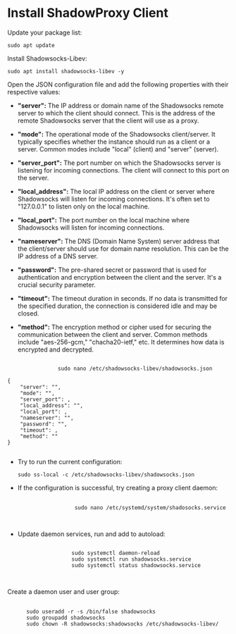  <h1>Install ShadowProxy Client</h1>
  <p>Update your package list:</p>
  <pre><code>sudo apt update</code></pre>
  <p>Install Shadowsocks-Libev:</p>
  <pre><code>sudo apt install shadowsocks-libev -y</code></pre>
    <p>Open the JSON configuration file and add the following properties with their respective values:</p>
            <ul>
                <li>
                    <p><strong>"server":</strong> The IP address or domain name of the Shadowsocks remote server to which the client should connect. This is the address of the remote Shadowsocks server that the client will use as a proxy.</p>
                </li>
                <li>
                    <p><strong>"mode":</strong> The operational mode of the Shadowsocks client/server. It typically specifies whether the instance should run as a client or a server. Common modes include "local" (client) and "server" (server).</p>
                </li>
                <li>
                    <p><strong>"server_port":</strong> The port number on which the Shadowsocks server is listening for incoming connections. The client will connect to this port on the server.</p>
                </li>
                <li>
                    <p><strong>"local_address":</strong> The local IP address on the client or server where Shadowsocks will listen for incoming connections. It's often set to "127.0.0.1" to listen only on the local machine.</p>
                </li>
                <li>
                    <p><strong>"local_port":</strong> The port number on the local machine where Shadowsocks will listen for incoming connections.</p>
                </li>
                <li>
                    <p><strong>"nameserver":</strong> The DNS (Domain Name System) server address that the client/server should use for domain name resolution. This can be the IP address of a DNS server.</p>
                </li>
                <li>
                    <p><strong>"password":</strong> The pre-shared secret or password that is used for authentication and encryption between the client and the server. It's a crucial security parameter.</p>
                </li>
                <li>
                    <p><strong>"timeout":</strong> The timeout duration in seconds. If no data is transmitted for the specified duration, the connection is considered idle and may be closed.</p>
                </li>
                <li>
                    <p><strong>"method":</strong> The encryption method or cipher used for securing the communication between the client and server. Common methods include "aes-256-gcm," "chacha20-ietf," etc. It determines how data is encrypted and decrypted.</p>
               </li>
              </ul>
            <code>
                sudo nano /etc/shadowsocks-libev/shadowsocks.json
            </code>
<code>           
{
    "server": "",
    "mode": "",
    "server_port": ,
    "local_address": "",
    "local_port": ,
    "nameserver": "",
    "password": "",
    "timeout": ,
    "method": ""
}
            </code>
      <ul>
        <li>
            <p>Try to run the current configuration:</p>
            <pre><code>sudo ss-local -c /etc/shadowsocks-libev/shadowsocks.json</code></pre>
        </li>
        <li>
            <p>If the configuration is successful, try creating a proxy client daemon:</p>
            <pre>
             <code>
                  sudo nano /etc/systemd/system/shadosocks.service
            </code>
            </pre>
        </li>
        <li>
            <p>Update daemon services, run and add to autoload:</p>
            <pre><code>
                 sudo systemctl daemon-reload
                 sudo systemctl run shadowsocks.service
                 sudo systemctl status shadowsocks.service
            </code>
            </pre>
        </li>
    </ul>
<p>Create a daemon user and user group:</p>
  <pre>
   <code>
      sudo useradd -r -s /bin/false shadowsocks
      sudo groupadd shadowsocks
      sudo chown -R shadowsocks:shadowsocks /etc/shadowsocks-libev/ 
  </code>
